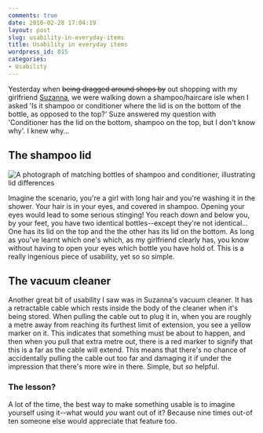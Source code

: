 ```yaml
---
comments: true
date: 2010-02-28 17:04:19
layout: post
slug: usability-in-everyday-items
title: Usability in everyday items
wordpress_id: 815
categories:
- Usability
---
```


Yesterday when <del>being dragged around shops by</del> out shopping with my girlfriend [Suzanna](http://suzannahaworth.com/), we were walking down a shampoo/haircare isle when I asked 'Is it shampoo or conditioner where the lid is on the bottom of the bottle, as opposed to the top?' Suze answered my question with 'Conditioner has the lid on the bottom, shampoo on the top, but I don't know why'. I knew why...





## The shampoo lid


![A photograph of matching bottles of shampoo and conditioner, illustrating lid differences](http://csswizardry.com/wp-content/uploads/2010/02/shampoo.jpg)


Imagine the scenario, you're a girl with long hair and you're washing it in the shower. Your hair is in your eyes, and covered in shampoo. Opening your eyes would lead to some serious stinging! You reach down and below you, by your feet, you have two identical bottles--except they're not identical... One has its lid on the top and the the other has its lid on the bottom. As long as you've learnt which one's which, as my girlfriend clearly has, you know without having to open your eyes which bottle you have hold of. This is a really ingenious piece of usability, yet so so simple.







## The vacuum cleaner




Another great bit of usability I saw was in Suzanna's vacuum cleaner. It has a retractable cable which rests inside the body of the cleaner when it's being stored. When pulling the cable out to plug it in, when you are roughly a metre away from reaching its furthest limit of extension, you see a yellow marker on it. This indicates that something must be about to happen, and then when you pull that extra metre out, there is a red marker to signify that this is a far as the cable will extend. This means that there's no chance of accidentally pulling the cable out too far and damaging it if under the impression that there's more wire in there. Simple, but _so_ helpful.





### The lesson?




A lot of the time, the best way to make something usable is to imagine yourself using it--what would _you_ want out of it? Because nine times out-of ten someone else would appreciate that feature too.
